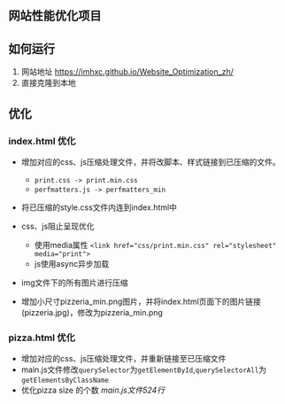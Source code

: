 ## 网站性能优化项目

## 如何运行
1. 网站地址 https://imhxc.github.io/Website_Optimization_zh/
2. 直接克隆到本地

## 优化

### index.html 优化
- 增加对应的css、js压缩处理文件，并将改脚本、样式链接到已压缩的文件。
  - `print.css -> print.min.css`
  - `perfmatters.js -> perfmatters_min`
- 将已压缩的style.css文件内连到index.html中


- css、js阻止呈现优化
  - 使用media属性 `<link href="css/print.min.css" rel="stylesheet" media="print">`
  - js使用async异步加载
- img文件下的所有图片进行压缩
- 增加小尺寸pizzeria_min.png图片，并将index.html页面下的图片链接(pizzeria.jpg)，修改为pizzeria_min.png



### pizza.html 优化

- 增加对应的css、js压缩处理文件，并重新链接至已压缩文件
- main.js文件修改`querySelector`为`getElementById`,`querySelectorAll`为`getElementsByClassName`
- 优化pizza size 的个数 *main.js文件524行*


